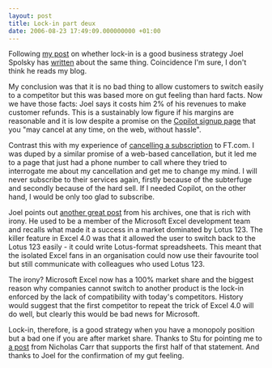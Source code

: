 ```yaml
---
layout: post
title: Lock-in part deux
date: 2006-08-23 17:49:09.000000000 +01:00
---
```

Following <a href="https://dominicsayers.wordpress.com/2006/06/21/is-it-a-good-business-strategy-to-make-it-easy-for-your-customers-to-leave-you/" target="_blank">my post</a> on whether lock-in is a good business strategy Joel Spolsky has <a href="https://www.joelonsoftware.com/items/2006/08/23.html" target="_blank">written</a> about the same thing. Coincidence I'm sure, I don't think he reads my blog.

My conclusion was that it is no bad thing to allow customers to switch easily to a competitor but this was based more on gut feeling than hard facts. Now we have those facts: Joel says it costs him 2% of his revenues to make customer refunds. This is a sustainably low figure if his margins are reasonable and it is low despite a promise on the <a href="https://www.copilot.com/signup/" target="_blank">Copilot signup page</a> that you "may cancel at any time, on the web, without hassle".

Contrast this with my experience of <a href="https://dominicsayers.wordpress.com/2005/05/23/subscription-to-ftcom/" target="_blank">cancelling a subscription</a> to FT.com. I was duped by a similar promise of a web-based cancellation, but it led me to a page that just had a phone number to call where they tried to interrogate me about my cancellation and get me to change my mind. I will never subscribe to their services again, firstly because of the subterfuge and secondly because of the hard sell. If I needed Copilot, on the other hand, I would be only too glad to subscribe.

Joel points out <a href="https://www.joelonsoftware.com/articles/fog0000000052.html" target="_blank">another great post</a> from his archives, one that is rich with irony. He used to be a member of the Microsoft Excel development team and recalls what made it a success in a market dominated by Lotus 123. The killer feature in Excel 4.0 was that it allowed the user to switch back to the Lotus 123 easily - it could write Lotus-format spreadsheets. This meant that the isolated Excel fans in an organisation could now use their favourite tool but still communicate with colleagues who used Lotus 123.

The irony? Microsoft Excel now has a 100% market share and the biggest reason why companies cannot switch to another product is the lock-in enforced by the lack of compatibility with today's competitors. History would suggest that the first competitor to repeat the trick of Excel 4.0 will do well, but clearly this would be bad news for Microsoft.

Lock-in, therefore, is a good strategy when you have a monopoly position but a bad one if you are after market share. Thanks to Stu for pointing me to <a href="https://www.roughtype.com/archives/2006/06/why_do_you_thin.php" target="_blank">a post</a> from Nicholas Carr that supports the first half of that statement. And thanks to Joel for the confirmation of my gut feeling.
